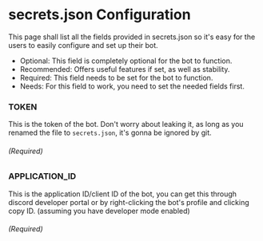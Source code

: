 # secrets.json Configuration
This page shall list all the fields provided in secrets.json so it's easy for the users to easily configure and set up their bot.

- Optional: This field is completely optional for the bot to function.
- Recommended: Offers useful features if set, as well as stability.
- Required: This field needs to be set for the bot to function.
- Needs: For this field to work, you need to set the needed fields first.

### TOKEN
This is the token of the bot. Don't worry about leaking it, as long as you renamed the file to `secrets.json`, it's gonna be ignored by git.
###### (Required)

### APPLICATION_ID
This is the application ID/client ID of the bot, you can get this through discord developer portal or by right-clicking the bot's profile and clicking copy ID. (assuming you have developer mode enabled)
###### (Required)

